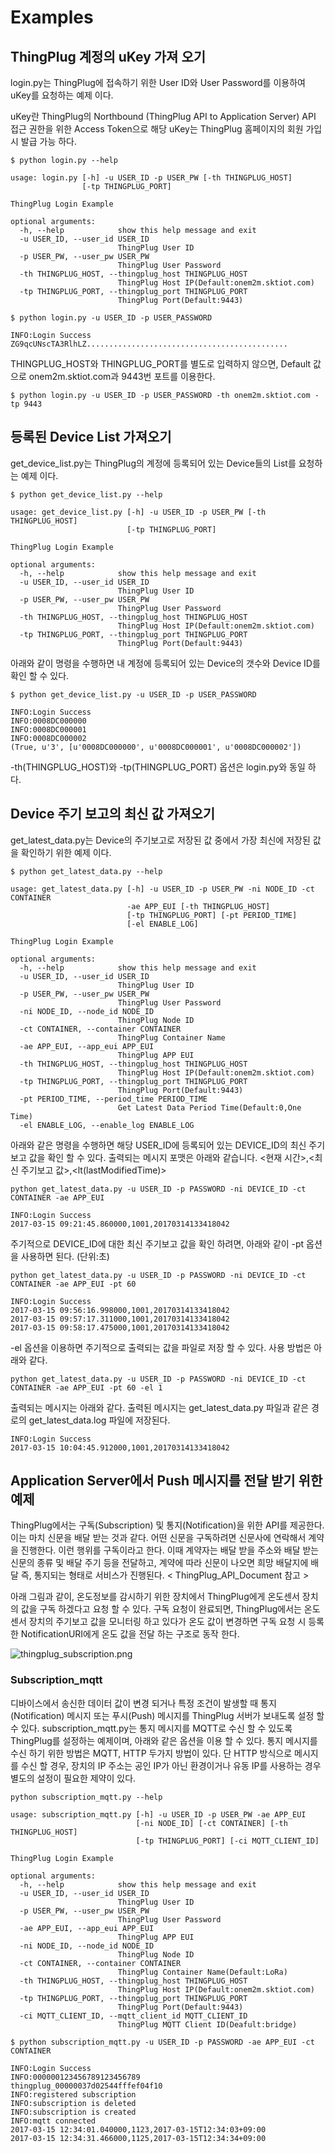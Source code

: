 # Examples

## ThingPlug 계정의 uKey 가져 오기
login.py는 ThingPlug에 접속하기 위한 User ID와 User Password를 이용하여 uKey를 요청하는 예제 이다.

uKey란 ThingPlug의 Northbound (ThingPlug API to Application Server) API 접근 권한을 위한 Access Token으로 해당 uKey는 ThingPlug 홈페이지의 회원 가입시 발급 가능 하다.

```
$ python login.py --help
```
```
usage: login.py [-h] -u USER_ID -p USER_PW [-th THINGPLUG_HOST]
                [-tp THINGPLUG_PORT]

ThingPlug Login Example

optional arguments:
  -h, --help            show this help message and exit
  -u USER_ID, --user_id USER_ID
                        ThingPlug User ID
  -p USER_PW, --user_pw USER_PW
                        ThingPlug User Password
  -th THINGPLUG_HOST, --thingplug_host THINGPLUG_HOST
                        ThingPlug Host IP(Default:onem2m.sktiot.com)
  -tp THINGPLUG_PORT, --thingplug_port THINGPLUG_PORT
                        ThingPlug Port(Default:9443)
```

```
$ python login.py -u USER_ID -p USER_PASSWORD
```
```
INFO:Login Success
ZG9qcUNscTA3RlhLZ.............................................
```

THINGPLUG_HOST와 THINGPLUG_PORT를 별도로 입력하지 않으면, Default 값으로 onem2m.sktiot.com과 9443번 포트를 이용한다.
```
$ python login.py -u USER_ID -p USER_PASSWORD -th onem2m.sktiot.com -tp 9443
```


## 등록된 Device List 가져오기
get_device_list.py는 ThingPlug의 계정에 등록되어 있는 Device들의 List를 요청하는 예제 이다.

```
$ python get_device_list.py --help
```
```
usage: get_device_list.py [-h] -u USER_ID -p USER_PW [-th THINGPLUG_HOST]
                          [-tp THINGPLUG_PORT]

ThingPlug Login Example

optional arguments:
  -h, --help            show this help message and exit
  -u USER_ID, --user_id USER_ID
                        ThingPlug User ID
  -p USER_PW, --user_pw USER_PW
                        ThingPlug User Password
  -th THINGPLUG_HOST, --thingplug_host THINGPLUG_HOST
                        ThingPlug Host IP(Default:onem2m.sktiot.com)
  -tp THINGPLUG_PORT, --thingplug_port THINGPLUG_PORT
                        ThingPlug Port(Default:9443)
```

아래와 같이 명령을 수행하면 내 계정에 등록되어 있는 Device의 갯수와 Device ID를 확인 할 수 있다.
```
$ python get_device_list.py -u USER_ID -p USER_PASSWORD
```
```
INFO:Login Success
INFO:0008DC000000
INFO:0008DC000001
INFO:0008DC000002
(True, u'3', [u'0008DC000000', u'0008DC000001', u'0008DC000002'])
```
-th(THINGPLUG_HOST)와 -tp(THINGPLUG_PORT) 옵션은 login.py와 동일 하다.

## Device 주기 보고의 최신 값 가져오기
get_latest_data.py는 Device의 주기보고로 저장된 값 중에서 가장 최신에 저장된 값을 확인하기 위한 예제 이다.

```
$ python get_latest_data.py --help
```
```
usage: get_latest_data.py [-h] -u USER_ID -p USER_PW -ni NODE_ID -ct CONTAINER
                          -ae APP_EUI [-th THINGPLUG_HOST]
                          [-tp THINGPLUG_PORT] [-pt PERIOD_TIME]
                          [-el ENABLE_LOG]

ThingPlug Login Example

optional arguments:
  -h, --help            show this help message and exit
  -u USER_ID, --user_id USER_ID
                        ThingPlug User ID
  -p USER_PW, --user_pw USER_PW
                        ThingPlug User Password
  -ni NODE_ID, --node_id NODE_ID
                        ThingPlug Node ID
  -ct CONTAINER, --container CONTAINER
                        ThingPlug Container Name
  -ae APP_EUI, --app_eui APP_EUI
                        ThingPlug APP EUI
  -th THINGPLUG_HOST, --thingplug_host THINGPLUG_HOST
                        ThingPlug Host IP(Default:onem2m.sktiot.com)
  -tp THINGPLUG_PORT, --thingplug_port THINGPLUG_PORT
                        ThingPlug Port(Default:9443)
  -pt PERIOD_TIME, --period_time PERIOD_TIME
                        Get Latest Data Period Time(Default:0,One Time)
  -el ENABLE_LOG, --enable_log ENABLE_LOG
```

아래와 같은 명령을 수행하면 해당 USER_ID에 등록되어 있는 DEVICE_ID의 최신 주기보고 값을 확인 할 수 있다.
출력되는 메시지 포맷은 아래와 같습니다.
<현재 시간>,<최신 주기보고 값>,<lt(lastModifiedTime)>

```
python get_latest_data.py -u USER_ID -p PASSWORD -ni DEVICE_ID -ct CONTAINER -ae APP_EUI
```
```
INFO:Login Success
2017-03-15 09:21:45.860000,1001,20170314133418042
```

주기적으로 DEVICE_ID에 대한 최신 주기보고 값을 확인 하려면, 아래와 같이 -pt 옵션을 사용하면 된다. (단위:초)
```
python get_latest_data.py -u USER_ID -p PASSWORD -ni DEVICE_ID -ct CONTAINER -ae APP_EUI -pt 60
```
```
INFO:Login Success
2017-03-15 09:56:16.998000,1001,20170314133418042
2017-03-15 09:57:17.311000,1001,20170314133418042
2017-03-15 09:58:17.475000,1001,20170314133418042
```

-el 옵션을 이용하면 주기적으로 출력되는 값을 파일로 저장 할 수 있다. 사용 방법은 아래와 같다.
```
python get_latest_data.py -u USER_ID -p PASSWORD -ni DEVICE_ID -ct CONTAINER -ae APP_EUI -pt 60 -el 1
```
출력되는 메시지는 아래와 같다. 출력된 메시지는 get_latest_data.py 파일과 같은 경로의 get_latest_data.log 파일에 저장된다.
```
INFO:Login Success
2017-03-15 10:04:45.912000,1001,20170314133418042
```

## Application Server에서 Push 메시지를 전달 받기 위한 예제

ThingPlug에서는 구독(Subscription) 및 통지(Notification)을 위한 API를 제공한다. 이는 마치 신문을 배달 받는 것과 같다. 어떤 신문을 구독하려면 신문사에 연락해서 계약을 진행한다. 이런 행위를 구독이라고 한다. 이때 계약자는 배달 받을 주소와 배달 받는 신문의 종류 및 배달 주기 등을 전달하고, 계약에 따라 신문이 나오면 희망 배달지에 배달 즉, 통지되는 형태로 서비스가 진행된다. < ThingPlug_API_Document 참고 >

아래 그림과 같이, 온도정보를 감시하기 위한 장치에서 ThingPlug에게 온도센서 장치의 값을 구독 하겠다고 요청 할 수 있다.
구독 요청이 완료되면, ThingPlug에서는 온도센서 장치의 주기보고 값을 모니터링 하고 있다가 온도 값이 변경하면 구독 요청 시 등록한 NotificationURI에게 온도 값을 전달 하는 구조로 동작 한다.

![thingplug_subscription.png](.\image\thingplug_subscription.png)


### Subscription_mqtt
디바이스에서 송신한 데이터 값이 변경 되거나 특정 조건이 발생할 때 통지(Notification) 메시지 또는 푸시(Push) 메시지를 ThingPlug 서버가 보내도록 설정 할 수 있다.
subscription_mqtt.py는 통지 메시지를 MQTT로 수신 할 수 있도록 ThingPlug를 설정하는 예제이며, 아래와 같은 옵션을 이용 할 수 있다.
통지 메시지를 수신 하기 위한 방법은 MQTT, HTTP 두가지 방법이 있다. 단 HTTP 방식으로 메시지를 수신 할 경우, 장치의 IP 주소는 공인 IP가 아닌 환경이거나 유동 IP를 사용하는 경우 별도의 설정이 필요한 제약이 있다.

```
python subscription_mqtt.py --help
```
```
usage: subscription_mqtt.py [-h] -u USER_ID -p USER_PW -ae APP_EUI
                            [-ni NODE_ID] [-ct CONTAINER] [-th THINGPLUG_HOST]
                            [-tp THINGPLUG_PORT] [-ci MQTT_CLIENT_ID]

ThingPlug Login Example

optional arguments:
  -h, --help            show this help message and exit
  -u USER_ID, --user_id USER_ID
                        ThingPlug User ID
  -p USER_PW, --user_pw USER_PW
                        ThingPlug User Password
  -ae APP_EUI, --app_eui APP_EUI
                        ThingPlug APP EUI
  -ni NODE_ID, --node_id NODE_ID
                        ThingPlug Node ID
  -ct CONTAINER, --container CONTAINER
                        ThingPlug Container Name(Default:LoRa)
  -th THINGPLUG_HOST, --thingplug_host THINGPLUG_HOST
                        ThingPlug Host IP(Default:onem2m.sktiot.com)
  -tp THINGPLUG_PORT, --thingplug_port THINGPLUG_PORT
                        ThingPlug Port(Default:9443)
  -ci MQTT_CLIENT_ID, --mqtt_client_id MQTT_CLIENT_ID
                        ThingPlug MQTT Client ID(Deafult:bridge)
```



```
$ python subscription_mqtt.py -u USER_ID -p PASSWORD -ae APP_EUI -ct CONTAINER
```

```
INFO:Login Success
INFO:000000123456789123456789
thingplug_00000037d02544fffef04f10
INFO:registered subscription
INFO:subscription is deleted
INFO:subscription is created
INFO:mqtt connected
2017-03-15 12:34:01.040000,1123,2017-03-15T12:34:03+09:00
2017-03-15 12:34:31.466000,1125,2017-03-15T12:34:34+09:00
```
